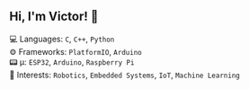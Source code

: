 ## Hi, I'm Victor! 🌱

💻 Languages: `C`, `C++`, `Python`
<br>
⚙ Frameworks: `PlatformIO`, `Arduino`
<br>
📟 μ: `ESP32`, `Arduino`, `Raspberry Pi`
<br>
🧠 Interests: `Robotics`, `Embedded Systems`, `IoT`, `Machine Learning`

<!--
Languages:
![C](https://img.shields.io/badge/C-%23A8B9CC.svg?style=flat&logo=c&logoColor=white)
![C++](https://img.shields.io/badge/C++-%2300599C.svg?style=flat&logo=cplusplus&logoColor=white)
![C++](https://img.shields.io/badge/Python-%233776AB.svg?style=flat&logo=python&logoColor=white)
<br>
Frameworks: 
![C++](https://img.shields.io/badge/PlatformIO-%23F5822A.svg?style=flat&logo=platformio&logoColor=white)
![C++](https://img.shields.io/badge/Arduino-%2300878F.svg?style=flat&logo=arduino&logoColor=white)
<br>
μC: 
![C++](https://img.shields.io/badge/ESP32-%23E7352C.svg?style=flat&logo=espressif&logoColor=white)
![C++](https://img.shields.io/badge/Arduino-%2300878F.svg?style=flat&logo=arduino&logoColor=white)
![C++](https://img.shields.io/badge/RaspberryPi-%23A22846.svg?style=flat&logo=raspberrypi&logoColor=white)
<br>
🧠 Interests: `Robotics`, `Embedded Systems`, `IoT`, `Machine Learning`
-->
